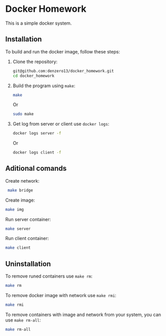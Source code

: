 # Docker Homework

This is a simple docker system.

## Installation

To build and run the docker image, follow these steps:

1. Clone the repository:

    ```bash
    git@github.com:denzero13/docker_homework.git
    cd docker_homework
    ```

2. Build the program using `make`:

    ```bash
    make
    ```
    Or
    ```bash
    sudo make
    ```
2. Get log from server or client use `docker logs`:

    ```bash
    docker logs server -f
    ```
    Or
    ```bash
    docker logs client -f
    ```
## Aditional comands
Create network:
```bash
 make bridge
```
Create image:
```bash
make img
```
    
Run server container:
```bash
make server
```
Run client container:
```bash
make client
```
## Uninstallation
To remove runed containers use `make rm`:
```bash
make rm
```
To remove docker image with network use `make rmi`:
```bash
make rmi
```
To remove containers with image and network from your system, you can use `make rm-all`:
```bash
make rm-all
